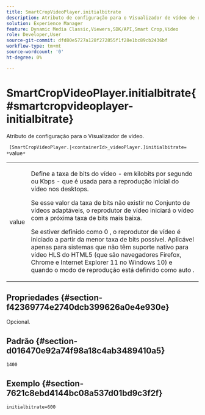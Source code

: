 ```yaml
---
title: SmartCropVideoPlayer.initialbitrate
description: Atributo de configuração para o Visualizador de vídeo de recorte inteligente.
solution: Experience Manager
feature: Dynamic Media Classic,Viewers,SDK/API,Smart Crop,Video
role: Developer,User
source-git-commit: dfd80e5727a128f272855f1f28e1bc89cb2436bf
workflow-type: tm+mt
source-wordcount: '0'
ht-degree: 0%

---
```


# SmartCropVideoPlayer.initialbitrate{#smartcropvideoplayer-initialbitrate}

Atributo de configuração para o Visualizador de vídeo.

` [SmartCropVideoPlayer.|<containerId>_videoPlayer.]initialbitrate= *`value`*`

<table id="table_C616483932C2482CA9794DDD7313FD7C"> 
 <tbody> 
  <tr> 
   <td colname="col1"> <p> <span class="codeph"> value </span> </p> </td> 
   <td colname="col2"> <p>Define a taxa de bits do vídeo - em kilobits por segundo ou Kbps - que é usada para a reprodução inicial do vídeo nos desktops. </p> <p>Se esse valor da taxa de bits não existir no Conjunto de vídeos adaptáveis, o reprodutor de vídeo iniciará o vídeo com a próxima taxa de bits mais baixa. </p> <p>Se estiver definido como <span class="codeph"> 0 </span>, o reprodutor de vídeo é iniciado a partir da menor taxa de bits possível. Aplicável apenas para sistemas que não têm suporte nativo para vídeo HLS do HTML5 (que são navegadores Firefox, Chrome e Internet Explorer 11 no Windows 10) e quando o modo de reprodução está definido como <span class="codeph"> auto </span>. </p> </td> 
  </tr> 
 </tbody> 
</table>

## Propriedades {#section-f42369774e2740dcb399626a0e4e930e}

Opcional.

## Padrão {#section-d016470e92a74f98a18c4ab3489410a5}

`1400`

## Exemplo {#section-7621c8ebd4144bc08a537d01bd9c3f2f}

```
initialbitrate=600
```

